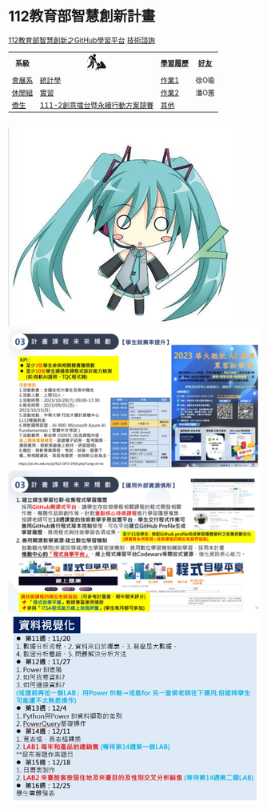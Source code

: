 # 112教育部智慧創新計畫 
<a href="http://140.126.146.12:9090/GitHub2023/">112教育部智慧創新之GitHub學習平台</a>&nbsp;<a href="https://chat.openai.com/auth/login">技術諮詢</a> <table>   <tr>     <th>系級</th>     <th><img src="working.jpeg"></th>     <th><a href="">學習履歷</a></th>     <th><a href="https://chat.openai.com/">好友</a></th>   </tr>   <tr>     <td><a href="https://hm.chu.edu.tw/index.php?Lang=zh-tw">會展系</a></td>     <td><a href="https://github.com/B11135036moco/Statistics.git">統計學</a></td>     <td><a href="">作業1</a></td>     <td>徐O瑜</td>   </tr>   <tr>     <td><a href="https://lm.chu.edu.tw/index.php?Lang=zh-tw">休閒組</a></td>     <td><a href="https://lm.chu.edu.tw/p/412-1040-117.php?Lang=zh-tw">實習</a></td>     <td><a href="https://github.com/B11135036moco/DataVisualization/tree/main/%E4%BD%9C%E6%A5%AD2/%E4%BD%9C%E6%A5%AD2">作業2</a></td>     <td>潘O蕙</td>   </tr>      <tr>     <td><a href="https://mice.chu.edu.tw/index.php?Lang=zh-tw">僑生</a></td>     <td><a href="https://mice.chu.edu.tw/p/412-1041-112.php?Lang=zh-tw">111-2創意擂台暨永續行動方案競賽</a></td>     <td><a href="">其他</a></td>     <td></td>   </tr>   </table><br><img src="1.jpg"> <img src="II_1.jpg"></img> <img src="II_2.jpg"></img> <img src="II_3.jpg" style="display:block; margin:auto;" ></img> 
